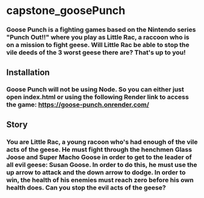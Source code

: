 # capstone_goosePunch
### Goose Punch is a fighting games based on the Nintendo series "Punch Out!!" where you play as Little Rac, a raccoon who is on a mission to fight geese. Will Little Rac be able to stop the vile deeds of the 3 worst geese there are? That's up to you!


## Installation
### Goose Punch will not be using Node. So you can either just open index.html or using the following Render link to access the game: https://goose-punch.onrender.com/


## Story
### You are Little Rac, a young racoon who's had enough of the vile acts of the geese. He must fight through the henchmen Glass Joose and Super Macho Goose in order to get to the leader of all evil geese: Susan Goose. In order to do this, he must use the up arrow to attack and the down arrow to dodge. In order to win, the health of his enemies must reach zero before his own health does. Can you stop the evil acts of the geese?




